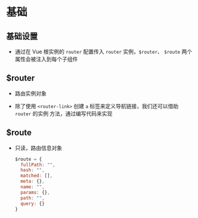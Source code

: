 # 基础

## 基础设置

+ 通过在 Vue 根实例的 `router` 配置传入 `router` 实例，`$router`、 `$route` 两个属性会被注入到每个子组件

## $router

+ 路由实例对象

+ 除了使用 `<router-link>` 创建 `a` 标签来定义导航链接，我们还可以借助 `router` 的实例 方法，通过编写代码来实现

## $route

+ 只读，路由信息对象

  ```js
  $route = {
    fullPath: "",
    hash: "",
    matched: [],
    meta: {},
    name: "",
    params: {},
    path: "",
    query: {}
  }
  ```
